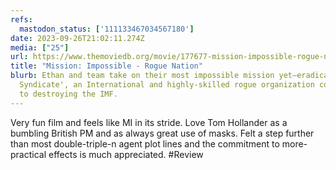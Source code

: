 ```yaml
---
refs:
  mastodon_status: ['111133467034567180']
date: 2023-09-26T21:02:11.274Z
media: ["25"]
url: https://www.themoviedb.org/movie/177677-mission-impossible-rogue-nation
title: "Mission: Impossible - Rogue Nation"
blurb: Ethan and team take on their most impossible mission yet—eradicating 'The
  Syndicate', an International and highly-skilled rogue organization committed
  to destroying the IMF.
---
```


Very fun film and feels like MI in its stride. Love Tom Hollander as a bumbling British PM and as always great use of masks. Felt a step further than most double-triple-n agent plot lines and the commitment to more-practical effects is much appreciated. #Review
